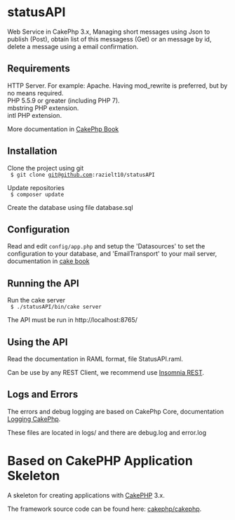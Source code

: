 # statusAPI

 Web Service in CakePhp 3.x, Managing short messages using Json to publish (Post), obtain
 list of this messagess (Get) or an message by id, delete a message using a email confirmation.
 
## Requirements

HTTP Server. For example: Apache. Having mod_rewrite is preferred, but by no means required.<br>
PHP 5.5.9 or greater (including PHP 7).<br>
mbstring PHP extension.<br>
intl PHP extension.<br>

More documentation in [CakePhp Book](http://book.cakephp.org/3.0/en/installation.html)
 
## Installation

Clone the project using git
<br>
<code>
$ git clone git@github.com:razielt10/statusAPI
</code>

Update repositories
<br>
<code>
$ composer update
</code>

Create the database using file database.sql

## Configuration

Read and edit `config/app.php` and setup the 'Datasources' to set the configuration to your database,
and 'EmailTransport' to your mail server, documentation in [cake book](http://book.cakephp.org/3.0/en/index.html) 

## Running the API

Run the cake server
<br>
<code>
$ ./statusAPI/bin/cake server
</code>

The API must be run in http://localhost:8765/

## Using the API

Read the documentation in RAML format, file StatusAPI.raml.

Can be use by any REST Client, we recommend use [Insomnia REST](https://insomnia.rest/documentation/).

## Logs and Errors

The errors and debug logging are based on CakePhp Core, documentation [Logging CakePhp](http://book.cakephp.org/3.0/en/core-libraries/logging.html).

These files are located in logs/ and there are debug.log and error.log

# Based on CakePHP Application Skeleton

A skeleton for creating applications with [CakePHP](http://cakephp.org) 3.x.

The framework source code can be found here: [cakephp/cakephp](https://github.com/cakephp/cakephp).
